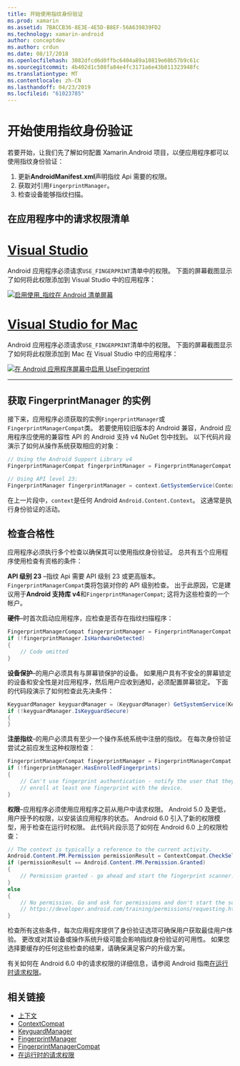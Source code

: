 ```yaml
---
title: 开始使用指纹身份验证
ms.prod: xamarin
ms.assetid: 7BACCB36-8E3E-4E5D-B8EF-56A639839FD2
ms.technology: xamarin-android
author: conceptdev
ms.author: crdun
ms.date: 08/17/2018
ms.openlocfilehash: 3082dfcd6d0ffbc6404a89a10819e60b57b9c61c
ms.sourcegitcommit: 4b402d1c508fa84e4fc3171a6e43b811323948fc
ms.translationtype: MT
ms.contentlocale: zh-CN
ms.lasthandoff: 04/23/2019
ms.locfileid: "61023785"
---
```

# <a name="getting-started-with-fingerprint-authentication"></a>开始使用指纹身份验证

若要开始，让我们先了解如何配置 Xamarin.Android 项目，以便应用程序都可以使用指纹身份验证：

1. 更新**AndroidManifest.xml**声明指纹 Api 需要的权限。
2. 获取对引用`FingerprintManager`。
3. 检查设备能够指纹扫描。

## <a name="requesting-permissions-in-the-application-manifest"></a>在应用程序中的请求权限清单

# <a name="visual-studiotabwindows"></a>[Visual Studio](#tab/windows)

Android 应用程序必须请求`USE_FINGERPRINT`清单中的权限。 下面的屏幕截图显示了如何将此权限添加到 Visual Studio 中的应用程序：

[![启用使用\_指纹在 Android 清单屏幕](get-started-images/fingerprint-01-vs.png)](get-started-images/fingerprint-01-vs.png#lightbox) 

# <a name="visual-studio-for-mactabmacos"></a>[Visual Studio for Mac](#tab/macos)

Android 应用程序必须请求`USE_FINGERPRINT`清单中的权限。 下面的屏幕截图显示了如何将此权限添加到 Mac 在 Visual Studio 中的应用程序：

[![在 Android 应用程序屏幕中启用 UseFingerprint](get-started-images/fingerprint-01-xs.png)](get-started-images/fingerprint-01-xs.png#lightbox) 

-----

## <a name="getting-an-instance-of-the-fingerprintmanager"></a>获取 FingerprintManager 的实例

接下来，应用程序必须获取的实例`FingerprintManager`或`FingerprintManagerCompat`类。 若要使用较旧版本的 Android 兼容，Android 应用程序应使用的兼容性 API 的 Android 支持 v4 NuGet 包中找到。 以下代码片段演示了如何从操作系统获取相应的对象： 

```csharp
// Using the Android Support Library v4
FingerprintManagerCompat fingerprintManager = FingerprintManagerCompat.From(context);

// Using API level 23:
FingerprintManager fingerprintManager = context.GetSystemService(Context.FingerprintService) as FingerprintManager;
```  

在上一片段中，`context`是任何 Android `Android.Content.Context`。 这通常是执行身份验证的活动。

## <a name="checking-for-eligibility"></a>检查合格性

应用程序必须执行多个检查以确保其可以使用指纹身份验证。 总共有五个应用程序使用检查有资格的条件：  

**API 级别 23** &ndash;指纹 Api 需要 API 级别 23 或更高版本。 `FingerprintManagerCompat`类将包装对你的 API 级别检查。 出于此原因，它是建议用于**Android 支持库 v4**和`FingerprintManagerCompat`; 这将为这些检查的一个帐户。

**硬件**&ndash;时首次启动应用程序，应检查是否存在指纹扫描程序：

```csharp
FingerprintManagerCompat fingerprintManager = FingerprintManagerCompat.From(context);
if (!fingerprintManager.IsHardwareDetected)
{
    // Code omitted
}
```

**设备保护**&ndash;的用户必须具有与屏幕锁保护的设备。 如果用户具有不安全的屏幕锁定的设备和安全性是对应用程序，然后用户应收到通知，必须配置屏幕锁定。 下面的代码段演示了如何检查此先决条件：

```csharp
KeyguardManager keyguardManager = (KeyguardManager) GetSystemService(KeyguardService);
if (!keyguardManager.IsKeyguardSecure)
{
}
```

**注册指纹**&ndash;的用户必须具有至少一个操作系统系统中注册的指纹。 在每次身份验证尝试之前应发生这种权限检查：

```csharp
FingerprintManagerCompat fingerprintManager = FingerprintManagerCompat.From(context);
if (!fingerprintManager.HasEnrolledFingerprints)
{
    // Can't use fingerprint authentication - notify the user that they need to
    // enroll at least one fingerprint with the device.
}
```

**权限**&ndash;应用程序必须使用应用程序之前从用户中请求权限。 Android 5.0 及更低，用户授予的权限，以安装该应用程序的状态。 Android 6.0 引入了新的权限模型，用于检查在运行时权限。 此代码片段示范了如何在 Android 6.0 上的权限检查：

```csharp
// The context is typically a reference to the current activity.
Android.Content.PM.Permission permissionResult = ContextCompat.CheckSelfPermission(context, Manifest.Permission.UseFingerprint);
if (permissionResult == Android.Content.PM.Permission.Granted)
{
    // Permission granted - go ahead and start the fingerprint scanner.
}
else
{
    // No permission. Go and ask for permissions and don't start the scanner. See
    // https://developer.android.com/training/permissions/requesting.html
}
```

检查所有这些条件，每次应用程序提供了身份验证选项可确保用户获取最佳用户体验。 更改或对其设备或操作系统升级可能会影响指纹身份验证的可用性。 如果您选择要缓存的任何这些检查的结果，请确保满足客户的升级方案。

有关如何在 Android 6.0 中的请求权限的详细信息，请参阅 Android 指南[在运行时请求权限](https://developer.android.com/training/permissions/requesting.html)。

## <a name="related-links"></a>相关链接

- [上下文](https://developer.xamarin.com/api/type/Android.Content.Context/)
- [ContextCompat](https://developer.xamarin.com/api/type/Android.Support.V4.Content.ContextCompat/)
- [KeyguardManager](https://developer.xamarin.com/api/type/Android.App.KeyguardManager/)
- [FingerprintManager](https://developer.android.com/reference/android/hardware/fingerprint/FingerprintManager.html)
- [FingerprintManagerCompat](https://developer.android.com/reference/android/support/v4/hardware/fingerprint/FingerprintManagerCompat.html)
- [在运行时的请求权限](https://developer.android.com/training/permissions/requesting.html)

